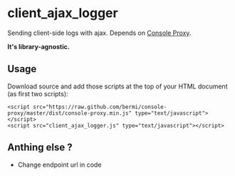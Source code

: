 client_ajax_logger
==================

Sending client-side logs with ajax. Depends on [Console Proxy](https://github.com/bermi/console-proxy).

**It's library-agnostic.**


## Usage

Download source and add those scripts at the top of your HTML document (as first two scripts):

```
<script src="https://raw.github.com/bermi/console-proxy/master/dist/console-proxy.min.js" type="text/javascript"></script>
<script src="client_ajax_logger.js" type="text/javascript"></script>
```

## Anthing else ?

* Change endpoint url in code
